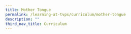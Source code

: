 ```yaml
---
title: Mother Tongue
permalink: /learning-at-tvps/curriculum/mother-tongue
description: ""
third_nav_title: Curriculum
---
```

